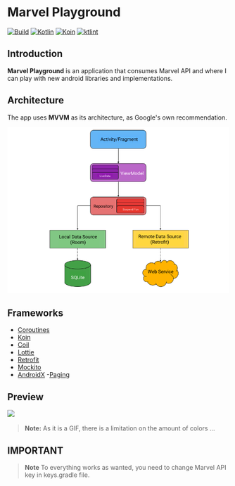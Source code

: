 # Marvel Playground

[![Build](https://action-badges.now.sh/arildojr7/events-sample-android)]()
[![Kotlin](https://img.shields.io/badge/kotlin-powered-blue.svg)]()
[![Koin](https://img.shields.io/badge/koin-2.0.1-orange.svg)]()
[![ktlint](https://img.shields.io/badge/code%20style-%E2%9D%A4-FF4081.svg)]()

## Introduction
**Marvel Playground** is an application that consumes Marvel API and where I can play with new android libraries and implementations.


## Architecture
The app uses **MVVM** as its architecture, as Google's own recommendation.

![dsd](images/architecture.png)

## Frameworks
- [Coroutines](https://github.com/Kotlin/kotlinx.coroutines)
- [Koin](https://github.com/InsertKoinIO/koin)
- [Coil](https://github.com/coil-kt/coil)
- [Lottie](https://github.com/airbnb/lottie-android)
- [Retrofit](https://github.com/square/retrofit)
- [Mockito](https://site.mockito.org/)
- [AndroidX](https://developer.android.com/jetpack/androidx?authuser=1)
-[Paging](https://developer.android.com/reference/android/arch/paging/package-summary)

## Preview
![](images/preview.gif)
> **Note:** As it is a GIF, there is a limitation on the amount of colors ...

## IMPORTANT
> **Note** To everything works as wanted, you need to change Marvel API key in keys.gradle file.
